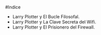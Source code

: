 
#Indice

* Larry Plotter y El Bucle Filosofal.
* Larry Plotter y La Clave Secreta del Wifi.
* Larry Plotter y El Prisionero del Firewall.